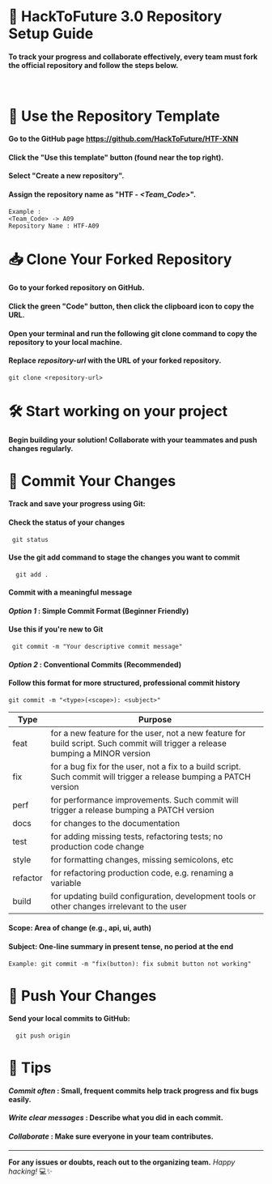 # 🚀 HackToFuture 3.0 Repository Setup Guide
#### To track your progress and collaborate effectively, every team must fork the official repository and follow the steps below.
<br>

# 🧩 Use the Repository Template
  #### Go to the GitHub page https://github.com/HackToFuture/HTF-XNN <br>
  #### Click the "Use this template" button (found near the top right).
  #### Select "Create a new repository".
  #### Assign the repository name as "HTF - *<Team_Code>*".
  
  
  ```
  Example :
  <Team_Code> -> A09
  Repository Name : HTF-A09
```

# 📥 Clone Your Forked Repository
  #### Go to your forked repository on GitHub.
  #### Click the green "Code" button, then click the clipboard icon to copy the URL.
 
  #### Open your terminal and run the following git clone command to copy the repository to your local machine.
  #### Replace *repository-url* with the URL of your forked repository.
  ```
  git clone <repository-url>
```


# 🛠️ Start working on your project
#### Begin building your solution! Collaborate with your teammates and push changes regularly.

# 📝 Commit Your Changes
#### Track and save your progress using Git:
#### Check the status of your changes
   ```
    git status
 ```
  

  #### Use the git add command to stage the changes you want to commit
  ```
    git add .
 ```
      
  #### Commit with a meaningful message
  #### *Option 1* : Simple Commit Format (Beginner Friendly)
  #### Use this if you're new to Git
   ```
    git commit -m "Your descriptive commit message"
 ```
#### *Option 2* : Conventional Commits (Recommended)
#### Follow this format for more structured, professional commit history  
```
git commit -m "<type>(<scope>): <subject>"
```
| Type | Purpose |
|----------|----------|
| feat    | for a new feature for the user, not a new feature for build script. Such commit will trigger a release bumping a MINOR version    |
| fix    | for a bug fix for the user, not a fix to a build script. Such commit will trigger a release bumping a PATCH version     |
| perf    | for performance improvements. Such commit will trigger a release bumping a PATCH version    |
| docs    | for changes to the documentation     |
| test | for adding missing tests, refactoring tests; no production code change  |
| style  | for formatting changes, missing semicolons, etc  |
| refactor | for refactoring production code, e.g. renaming a variable  |
| build | for updating build configuration, development tools or other changes irrelevant to the user|

#### Scope: Area of change (e.g., api, ui, auth)
#### Subject: One-line summary in present tense, no period at the end

```
Example: git commit -m "fix(button): fix submit button not working"
```

# 🚀 Push Your Changes
  #### Send your local commits to GitHub:
  ```
    git push origin
 ```
# 🧠 Tips
#### *Commit often* : Small, frequent commits help track progress and fix bugs easily.
#### *Write clear messages* : Describe what you did in each commit.
#### *Collaborate* : Make sure everyone in your team contributes.

---

**For any issues or doubts, reach out to the organizing team.** *Happy hacking!* 💻✨

